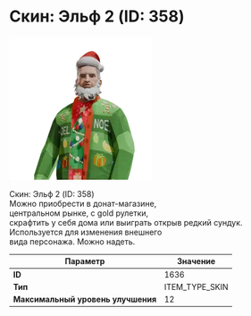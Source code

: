 # Скин: Эльф 2 (ID: 358)

![Item Image](../img/1636.webp?raw=true)

Скин: Эльф 2 (ID: 358)<br>Можно приобрести в донат-магазине,<br>центральном рынке, с gold рулетки,<br>скрафтить у себя дома или выиграть открыв редкий сундук.<br>Используется для изменения внешнего<br>вида персонажа. Можно надеть.


| Параметр | Значение |
|----------|----------|
| **ID** | 1636 |
| **Тип** | ITEM_TYPE_SKIN |
| **Максимальный уровень улучшения** | 12 |

